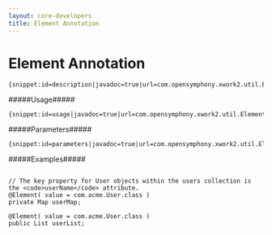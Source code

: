 ```yaml
---
layout: core-developers
title: Element Annotation
---
```


# Element Annotation



~~~~~~~
{snippet:id=description|javadoc=true|url=com.opensymphony.xwork2.util.Element}
~~~~~~~

#####Usage#####



~~~~~~~
{snippet:id=usage|javadoc=true|url=com.opensymphony.xwork2.util.Element}
~~~~~~~

#####Parameters#####



~~~~~~~
{snippet:id=parameters|javadoc=true|url=com.opensymphony.xwork2.util.Element}
~~~~~~~

#####Examples#####



~~~~~~~

// The key property for User objects within the users collection is the <code>userName</code> attribute.
@Element( value = com.acme.User.class )
private Map userMap;

@Element( value = com.acme.User.class )
public List userList;

~~~~~~~
